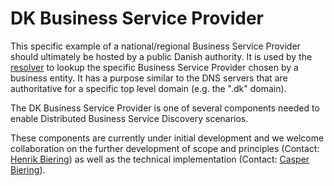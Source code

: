 # DK Business Service Provider
This specific example of a national/regional Business Service Provider should ultimately be hosted by a public Danish authority. It is used by the [resolver](https://github.com/OpenDiscoveryBiz/resolver) to lookup the specific Business Service Provider chosen by a business entity. It has a purpose similar to the DNS servers that are authoritative for a specific top level domain (e.g. the ".dk" domain).

The DK Business Service Provider is one of several components needed to enable Distributed Business Service Discovery scenarios.

These components are currently under initial development and we welcome collaboration on the further development of scope and principles (Contact: [Henrik Biering](mailto:hb@peercraft.com)) as well as the technical implementation (Contact: [Casper Biering](mailto:cb@peercraft.com)).
